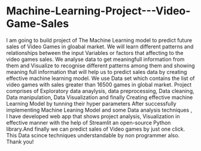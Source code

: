 # Machine-Learning-Project---Video-Game-Sales
I am going to build project of The Machine Learning model to predict future sales of Video Games in gloabal market. We will learn different patterns and relationships between the input Variables or factors that affecting to the video games sales. We analyse data to get meaningfull information from them and Visualize to recognise different patterns among them and showing meaning full information that will help us to predict sales data by creating effective machine learning model. We use Data set which contains the list of video games with sales greater than 16500 games in global market. 
Project comprises of Exploratory data anaylysis, data preprocessing, Data cleaning, Data manipulation, Data Visualization and finally Creating effective machine Learning Model by tunning their hyper parameters
After successfully implementing Machine Leaning Model and some Data analysis techniques , I have developed web app that shows project analysis, Visualization in effective manner with the help of Streamlit an open-source Python library.And finally we can predict sales of Video games by just one click. This Data scince techniques understandable by non programmer also.   
Thank you!  
